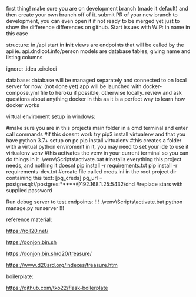 first thing! make sure you are on development branch (made it default) and then create your own branch off of it.
submit PR of your new branch to development, you can even open it if not ready to be merged yet just to show the difference differences on github. 
Start issues with WIP: in name in this case

structure:
in /api
start in __init__
views are endpoints that will be called by the api ie. api.dndloot.info/person
models are database tables, giving name and listing columns

ignore:
.idea
.circleci

database:
database will be managed separately and connected to on local server for now. (not done yet)
app will be launched with docker-compose.yml file to heroku if possible, otherwise locally.
review and ask questions about anything docker in this as it is a perfect way to learn how docker works

virtual enviroment setup in windows:

#make sure you are in this projects main folder in a cmd terminal and enter call commands
#if this doesnt work try pip3 install virtualenv and that you have python 3.7+ setup on pc
pip install virtualenv
#this creates a folder with a virtual python enviroment in it, you may need to set your ide to use it
virtualenv venv
#this activates the venv in your current terminal so you can do things in it
.\venv\Scripts\activate.bat
#installs everything this project needs, and nothing it doesnt
pip install -r requirements.txt
pip install -r requirements-dev.txt
#create file called creds.ini in the root project dir containing this text:
[pg_creds]
pg_url = postgresql://postgres:*****@192.168.1.25:5432/dnd
#replace stars with supplied password

Run debug server to test endpoints:
!!!
.\venv\Scripts\activate.bat
python manage.py runserver
!!!

reference material:

https://roll20.net/ 

https://donjon.bin.sh 

https://donjon.bin.sh/d20/treasure/ 

https://www.d20srd.org/indexes/treasure.htm

boilerplate:

https://github.com/tko22/flask-boilerplate